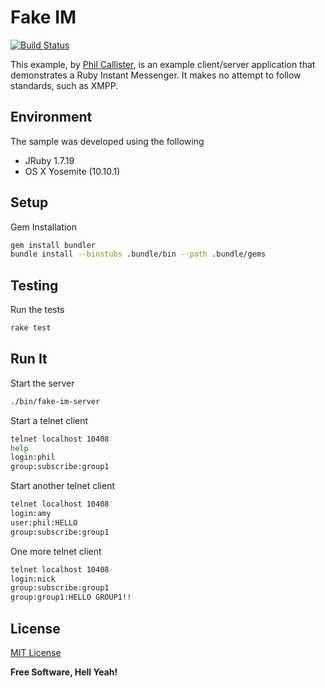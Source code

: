 # Fake IM
[![Build Status](https://travis-ci.org/philcallister/fake-im.svg?branch=master)](https://travis-ci.org/philcallister/fake-im)

This example, by [Phil Callister](http://github.com/philcallister), is an example client/server application that demonstrates a Ruby
Instant Messenger. It makes no attempt to follow standards, such as XMPP.

## Environment

The sample was developed using the following 

- JRuby 1.7.19
- OS X Yosemite (10.10.1)

## Setup

Gem Installation

```bash
gem install bundler
bundle install --binstubs .bundle/bin --path .bundle/gems
```

## Testing

Run the tests
```bash
rake test
```

## Run It

Start the server

```bash
./bin/fake-im-server
```

Start a telnet client

```bash
telnet localhost 10408
help
login:phil
group:subscribe:group1
```

Start another telnet client

```bash
telnet localhost 10408
login:amy
user:phil:HELLO
group:subscribe:group1
```

One more telnet client

```bash
telnet localhost 10408
login:nick
group:subscribe:group1
group:group1:HELLO GROUP1!!
```

## License

[MIT License](http://www.opensource.org/licenses/MIT)

**Free Software, Hell Yeah!**
